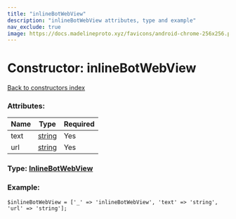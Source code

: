 ```yaml
---
title: "inlineBotWebView"
description: "inlineBotWebView attributes, type and example"
nav_exclude: true
image: https://docs.madelineproto.xyz/favicons/android-chrome-256x256.png
---
```

# Constructor: inlineBotWebView  
[Back to constructors index](/API_docs/constructors/index.html)



### Attributes:

| Name     |    Type       | Required |
|----------|---------------|----------|
|text|[string](/API_docs/types/string.html) | Yes|
|url|[string](/API_docs/types/string.html) | Yes|



### Type: [InlineBotWebView](/API_docs/types/InlineBotWebView.html)


### Example:

```
$inlineBotWebView = ['_' => 'inlineBotWebView', 'text' => 'string', 'url' => 'string'];
```  
